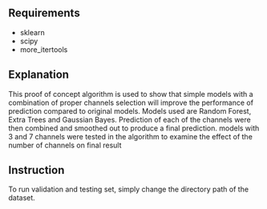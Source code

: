 ## Requirements
- sklearn
- scipy
- more_itertools

## Explanation 
This proof of concept algorithm is used to show that simple models with a combination of proper channels selection will improve the performance of prediction compared to original models. Models used are Random Forest, Extra Trees and Gaussian Bayes. Prediction of each of the channels were then combined and smoothed out to produce a final prediction. models with 3 and 7 channels were tested in the algorithm to examine the effect of the number of channels on final result

## Instruction 
To run validation and testing set, simply change the directory path of the dataset. 



